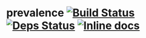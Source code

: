 # prevalence [![Build Status](https://travis-ci.org/agnaldo4j/prevalence.svg?branch=develop)](https://travis-ci.org/agnaldo4j/prevalence) [![Deps Status](https://beta.hexfaktor.org/badge/all/github/agnaldo4j/prevalence.svg?branch=develop)](https://beta.hexfaktor.org/github/agnaldo4j/prevalence) [![Inline docs](https://inch-ci.org/github/agnaldo4j/prevalence.svg?branch=develop)](https://inch-ci.org/github/agnaldo4j/prevalence)